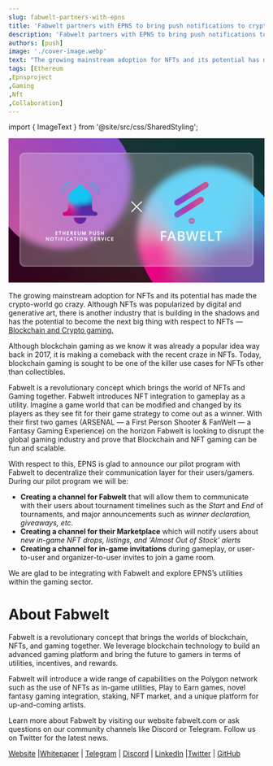 ```yaml
---
slug: fabwelt-partners-with-epns
title: 'Fabwelt partners with EPNS to bring push notifications to crypto gaming'
description: 'Fabwelt partners with EPNS to bring push notifications to crypto gaming'
authors: [push]
image: './cover-image.webp'
text: "The growing mainstream adoption for NFTs and its potential has made the crypto-world go crazy. Although NFTs was popularized by digital and generative art, there is another industry that is building in the shadows and has the potential to become the next big thing with respect to NFTs — Blockchain and Crypto gaming."
tags: [Ethereum
,Epnsproject
,Gaming
,Nft
,Collaboration]
---
```

import { ImageText } from '@site/src/css/SharedStyling';

![Cover Image of Fabwelt partners with EPNS to bring push notifications to crypto gaming](./cover-image.webp)

<!--truncate-->

The growing mainstream adoption for NFTs and its potential has made the crypto-world go crazy. Although NFTs was popularized by digital and generative art, there is another industry that is building in the shadows and has the potential to become the next big thing with respect to NFTs — [Blockchain and Crypto gaming.](https://medium.com/ethereum-push-notification-service/blockchain-game-mode-on-engage-users-using-epns-3b0cee9980dc)

Although blockchain gaming as we know it was already a popular idea way back in 2017, it is making a comeback with the recent craze in NFTs. Today, blockchain gaming is sought to be one of the killer use cases for NFTs other than collectibles.

Fabwelt is a revolutionary concept which brings the world of NFTs and Gaming together. Fabwelt introduces NFT integration to gameplay as a utility. Imagine a game world that can be modified and changed by its players as they see fit for their game strategy to come out as a winner. With their first two games (ARSENAL — a First Person Shooter & FanWelt — a Fantasy Gaming Experience) on the horizon Fabwelt is looking to disrupt the global gaming industry and prove that Blockchain and NFT gaming can be fun and scalable.

With respect to this, EPNS is glad to announce our pilot program with Fabwelt to decentralize their communication layer for their users/gamers. During our pilot program we will be:

*   **Creating a channel for Fabwelt** that will allow them to communicate with their users about tournament timelines such as the _Start_ and _End_ of tournaments, and major announcements such as _winner declaration, giveaways, etc._
*   **Creating a channel for their Marketplace** which will notify users about _new in-game NFT drops, listings, and ‘Almost Out of Stock’ alerts_
*   **Creating a channel for in-game invitations** during gameplay, or user-to-user and organizer-to-user invites to join a game room.

We are glad to be integrating with Fabwelt and explore EPNS’s utilities within the gaming sector.

**About Fabwelt**
=================

Fabwelt is a revolutionary concept that brings the worlds of blockchain, NFTs, and gaming together. We leverage blockchain technology to build an advanced gaming platform and bring the future to gamers in terms of utilities, incentives, and rewards.

Fabwelt will introduce a wide range of capabilities on the Polygon network such as the use of NFTs as in-game utilities, Play to Earn games, novel fantasy gaming integration, staking, NFT market, and a unique platform for up-and-coming artists.

Learn more about Fabwelt by visiting our website fabwelt.com or ask questions on our community channels like Discord or Telegram. Follow us on Twitter for the latest news.

[Website](https://www.fabwelt.com/) |[Whitepaper](https://www.fabwelt.com/public/Fabwelt-whitepaper.pdf) | [Telegram](https://t.me/FabweltToken) | [Discord](https://discord.com/invite/Q3cetjFRTG) | [LinkedIn](https://www.linkedin.com/company/fabwelttoken) |[Twitter](https://twitter.com/FabweltToken) | [GitHub](https://github.com/Fabwelt)




